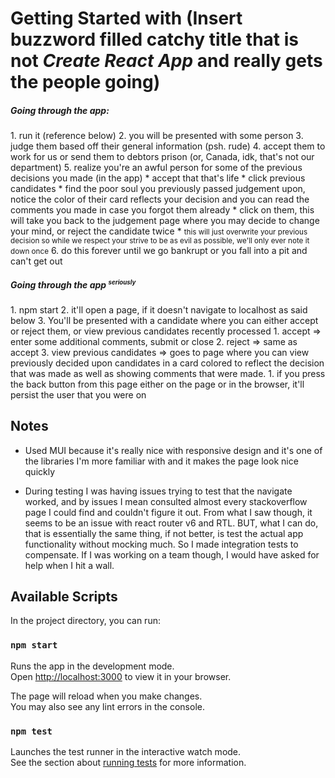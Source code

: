 # Getting Started with (Insert buzzword filled catchy title that is not <i>Create React App</i> and really gets the people going)

<h5>Going through the app:</h5>
1. run it (reference below)
2. you will be presented with some person
3. judge them based off their general information (psh. rude)
4. accept them to work for us or send them to debtors prison (or, Canada, idk, that's not our department)
5. realize you're an awful person for some of the previous decisions you made (in the app)
   * accept that that's life
   * click previous candidates
   * find the poor soul you previously passed judgement upon, notice the color of their card reflects your decision and you can read
   the comments you made in case you forgot them already
   * click on them, this will take you back to the judgement page where you may decide to change your mind, or reject the candidate twice
     * <small>this will just overwrite your previous decision so while we respect your strive to be as evil as possible, we'll only ever note it down once</small>
6. do this forever until we go bankrupt or you fall into a pit and can't get out

<h5>Going through the app <sup><small>seriously</small></sup></h5>
1. npm start
2. it'll open a page, if it doesn't navigate to localhost as said below
3. You'll be presented with a candidate where you can either accept or reject them, or view previous candidates recently processed
   1. accept => enter some additional comments, submit or close
   2. reject => same as accept
   3. view previous candidates => goes to page where you can view previously decided upon candidates in a card colored to
   reflect the decision that was made as well as showing comments that were made.
      1. if you press the back button from this page either on the page or in the browser, it'll persist the user that you were on

## Notes
* Used MUI because it's really nice with responsive design and it's one of the libraries I'm more familiar with and it makes
the page look nice quickly

* During testing I was having issues trying to test that the navigate worked, and by issues I mean consulted almost every
stackoverflow page I could find and couldn't figure it out. From what I saw though, it seems to be an issue
with react router v6 and RTL. BUT, what I can do, that is essentially the same thing, if not better, is test
the actual app functionality without mocking much. So I made integration tests to compensate. If I was
working on a team though, I would have asked for help when I hit a wall.

## Available Scripts

In the project directory, you can run:

### `npm start`

Runs the app in the development mode.\
Open [http://localhost:3000](http://localhost:3000) to view it in your browser.

The page will reload when you make changes.\
You may also see any lint errors in the console.

### `npm test`

Launches the test runner in the interactive watch mode.\
See the section about [running tests](https://facebook.github.io/create-react-app/docs/running-tests) for more information.